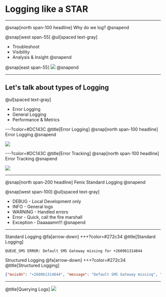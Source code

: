# Logging like a STAR

---

@snap[north span-100 headline]
Why do we log?
@snapend

@snap[west span-55]
@ul[spaced text-gray]
- Troubleshoot
- Visibility
- Analysis & Insight
@snapend

@snap[east span-55]
![](assets/img/presentation.png)
@snapend

---

## Let's talk about types of Logging
@ul[spaced text-gray]
- Error Logging
- General Logging
- Performance & Metrics

---?color=#DC143C
@title[Error Logging]
@snap[north span-100 headline]
Error Logging
@snapend

![](assets/img/presentation.png)

---?color=#DC143C
@title[Error Tracking]
@snap[north span-100 headline]
Error Tracking
@snapend

![](assets/img/presentation.png)

---
@snap[north span-200 headline]
Fenix Standard Logging
@snapend

@snap[west span-100]
@ul[spaced text-gray]
- DEBUG - Local Development only
- INFO - General logs
- WARNING - Handled errors
- Error - Quick, call the fire marshall
- Exception - Daaaaamn!!!
@snapend

---

Standard Logging
@fa[arrow-down]
+++?color=#272c34 @title[Standard Logging]
```
QUEUE_SMS ERROR: Default SMS Gateway missing for +260961314844
```

Structured Logging
@fa[arrow-down]
+++?color=#272c34 @title[Structured Logging]
```json
{"msisdn": "+260961314844", "message": "Default SMS Gateway missing", "exc": "<class 'fenix.sms.models.DoesNotExist'>", "event": "queue_sms"}
```


---
@title[Querying Logs]
![](assets/img/gitpitch-desktop.gif)
